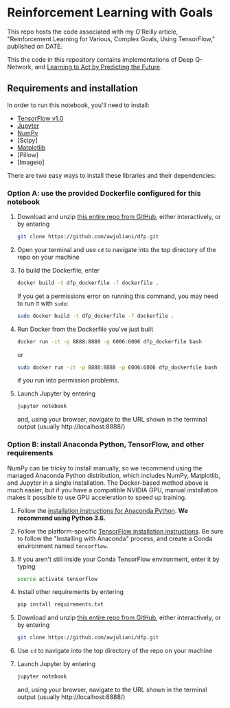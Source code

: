 # Reinforcement Learning with Goals

This repo hosts the code associated with my O'Reilly article, "Reinforcement Learning for Various, Complex Goals, Using TensorFlow," published on DATE.

This the code in this repository contains implementations of Deep Q-Network, and [Learning to Act by Predicting the Future](https://arxiv.org/abs/1611.01779).

## Requirements and installation
In order to run this notebook, you'll need to install:
* [TensorFlow v1.0](https://www.tensorflow.org/)
* [Jupyter](http://jupyter.org/)
* [NumPy](http://www.numpy.org/)
* [Scipy]
* [Matplotlib](http://matplotlib.org/)
* [Pillow]
* [Imageio]

There are two easy ways to install these libraries and their dependencies:

### Option A: use the provided Dockerfile configured for this notebook

1. Download and unzip [this entire repo from GitHub](https://github.com/awjuliani/dfp), either interactively, or by entering
    ```bash
    git clone https://github.com/awjuliani/dfp.git
    ```

2. Open your terminal and use `cd` to navigate into the top directory of the repo on your machine

3. To build the Dockerfile, enter
    ```bash
    docker build -t dfp_dockerfile -f dockerfile .
    ```
    If you get a permissions error on running this command, you may need to run it with `sudo`:
    ```bash
    sudo docker build -t dfp_dockerfile -f dockerfile .
    ```

4. Run Docker from the Dockerfile you've just built
    ```bash
    docker run -it -p 8888:8888 -p 6006:6006 dfp_dockerfile bash
    ```
    or
    ```bash
    sudo docker run -it -p 8888:8888 -p 6006:6006 dfp_dockerfile bash
    ```
    if you run into permission problems.

5. Launch Jupyter by entering
    ```bash
    jupyter notebook
    ```
    and, using your browser, navigate to the URL shown in the terminal output (usually http://localhost:8888/)

### Option B: install Anaconda Python, TensorFlow, and other requirements
NumPy can be tricky to install manually, so we recommend using the managed Anaconda Python distribution, which includes NumPy, Matplotlib, and Jupyter in a single installation. The Docker-based method above is much easier, but if you have a compatible NVIDIA GPU, manual installation makes it possible to use GPU acceleration to speed up training.

1. Follow the [installation instructions for Anaconda Python](https://www.continuum.io/downloads). **We recommend using Python 3.6.**

2. Follow the platform-specific [TensorFlow installation instructions](https://www.tensorflow.org/install/). Be sure to follow the "Installing with Anaconda" process, and create a Conda environment named `tensorflow`.

3. If you aren't still inside your Conda TensorFlow environment, enter it by typing
    ```bash
    source activate tensorflow
    ```

4. Install other requirements by entering
    ```bash
    pip install requirements.txt
    ```

5. Download and unzip [this entire repo from GitHub](https://github.com/awjuliani/dfp), either interactively, or by entering
    ```bash
    git clone https://github.com/awjuliani/dfp.git
    ```

6. Use `cd` to navigate into the top directory of the repo on your machine

7. Launch Jupyter by entering
    ```bash
    jupyter notebook
    ```
    and, using your browser, navigate to the URL shown in the terminal output (usually http://localhost:8888/)
